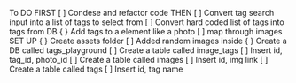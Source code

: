 To DO
FIRST
[ ] Condese and refactor code
THEN
[ ] Convert tag search input into a list of tags to select from
[ ] Convert hard coded list of tags into tags from DB
{ } Add tags to a element like a photo
[ ] map through images
SET UP
{ } Create assets folder
[ ] Added random images inside
{ } Create a DB called tags_playground
[ ] Create a table called image_tags
[ ] Insert id, tag_id, photo_id <!--Basically replicate movies table but with tags as genres and photos as movies -->
[ ] Create a table called images
[ ] Insert id, img link
[ ] Create a table called tags
[ ] Insert id, tag name
